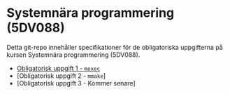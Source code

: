 # Systemnära programmering (5DV088)

Detta git-repo innehåller specifikationer för de obligatoriska uppgifterna på
kursen Systemnära programmering (5DV088).

- [Obligatorisk uppgift 1 - `mexec`](./ou1/mexec.md)
- [Obligatorisk uppgift 2 - `mmake`]
- [Obligatorisk uppgift 3 - Kommer senare]

